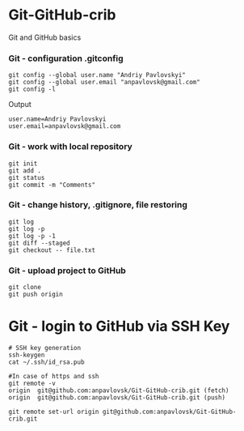 # Git-GitHub-crib
Git and GitHub basics

### Git - configuration .gitconfig
````
git config --global user.name "Andriy Pavlovskyi"
git config --global user.email "anpavlovsk@gmail.com"
git config -l
````
Output
````
user.name=Andriy Pavlovskyi
user.email=anpavlovsk@gmail.com
````
### Git - work with local repository
````
git init
git add .
git status 
git commit -m "Comments"
````
### Git - change history, .gitignore, file restoring
````
git log
git log -p
git log -p -1
git diff --staged
git checkout -- file.txt
````
### Git - upload project to GitHub
````
git clone
git push origin
````
# Git - login to GitHub via SSH Key
````
# SSH key generation
ssh-keygen
cat ~/.ssh/id_rsa.pub 

#In case of https and ssh 
git remote -v
origin	git@github.com:anpavlovsk/Git-GitHub-crib.git (fetch)
origin	git@github.com:anpavlovsk/Git-GitHub-crib.git (push)

git remote set-url origin git@github.com:anpavlovsk/Git-GitHub-crib.git  
````

